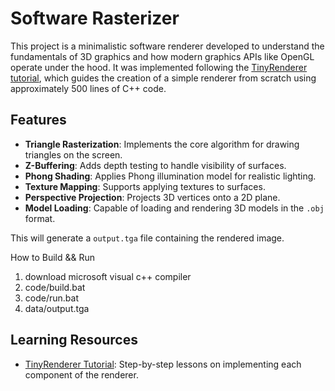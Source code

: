 # Software Rasterizer

This project is a minimalistic software renderer developed to understand the fundamentals of 3D graphics and how modern graphics APIs like OpenGL operate under the hood. It was implemented following the [TinyRenderer tutorial](https://github.com/ssloy/tinyrenderer), which guides the creation of a simple renderer from scratch using approximately 500 lines of C++ code.

## Features

* **Triangle Rasterization**: Implements the core algorithm for drawing triangles on the screen.
* **Z-Buffering**: Adds depth testing to handle visibility of surfaces.
* **Phong Shading**: Applies Phong illumination model for realistic lighting.
* **Texture Mapping**: Supports applying textures to surfaces.
* **Perspective Projection**: Projects 3D vertices onto a 2D plane.
* **Model Loading**: Capable of loading and rendering 3D models in the `.obj` format.

This will generate a `output.tga` file containing the rendered image.

How to Build && Run
1. download microsoft visual c++ compiler
2. code/build.bat
3. code/run.bat
4. data/output.tga

## Learning Resources

* [TinyRenderer Tutorial](https://github.com/ssloy/tinyrenderer/wiki): Step-by-step lessons on implementing each component of the renderer.
